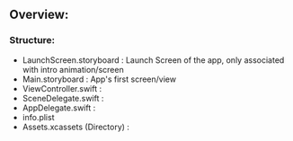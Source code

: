 ## Overview:

### Structure:
- LaunchScreen.storyboard : Launch Screen of the app, only associated with intro animation/screen
- Main.storyboard : App's first screen/view
- ViewController.swift :
- SceneDelegate.swift :
- AppDelegate.swift :
- info.plist
- Assets.xcassets (Directory) :